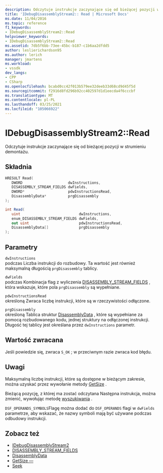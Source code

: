 ```yaml
---
description: Odczytuje instrukcje zaczynające się od bieżącej pozycji w strumieniu demontażu.
title: 'IDebugDisassemblyStream2:: Read | Microsoft Docs'
ms.date: 11/04/2016
ms.topic: reference
f1_keywords:
- IDebugDisassemblyStream2::Read
helpviewer_keywords:
- IDebugDisassemblyStream2::Read
ms.assetid: 7db5f6bb-73ee-45bc-b187-c1b6aa2dfdd5
author: leslierichardson95
ms.author: lerich
manager: jmartens
ms.workload:
- vssdk
dev_langs:
- CPP
- CSharp
ms.openlocfilehash: bcabd0cc42f013b579ee32deeb33d68cd9d45f5d
ms.sourcegitcommit: f2916d8fd296b92cc402597d1d1eecda4f6cccbf
ms.translationtype: MT
ms.contentlocale: pl-PL
ms.lasthandoff: 03/25/2021
ms.locfileid: "105066922"
---
```

# <a name="idebugdisassemblystream2read"></a>IDebugDisassemblyStream2::Read
Odczytuje instrukcje zaczynające się od bieżącej pozycji w strumieniu demontażu.

## <a name="syntax"></a>Składnia

```cpp
HRESULT Read( 
   DWORD                     dwInstructions,
   DISASSEMBLY_STREAM_FIELDS dwFields,
   DWORD*                    pdwInstructionsRead,
   DisassemblyData*          prgDisassembly
);
```

```csharp
int Read( 
   uint                           dwInstructions,
   enum_DISASSEMBLY_STREAM_FIELDS dwFields,
   out uint                       pdwInstructionsRead,
   DisassemblyData[]              prgDisassembly
);
```

## <a name="parameters"></a>Parametry
`dwInstructions`\
podczas Liczba instrukcji do rozbudowy. Ta wartość jest również maksymalną długością `prgDisassembly` tablicy.

`dwFields`\
podczas Kombinacja flag z wyliczenia [DISASSEMBLY_STREAM_FIELDS](../../../extensibility/debugger/reference/disassembly-stream-fields.md) , która wskazuje, które pola `prgDisassembly` są wypełniane.

`pdwInstructionsRead`\
określoną Zwraca liczbę instrukcji, które są w rzeczywistości odłączone.

`prgDisassembly`\
określoną Tablica struktur [DisassemblyData](../../../extensibility/debugger/reference/disassemblydata.md) , które są wypełniane za pomocą rozbudowanego kodu, jednej struktury na odłączonej instrukcji. Długość tej tablicy jest określana przez `dwInstructions` parametr.

## <a name="return-value"></a>Wartość zwracana
 Jeśli powiedzie się, zwraca `S_OK` ; w przeciwnym razie zwraca kod błędu.

## <a name="remarks"></a>Uwagi
 Maksymalną liczbę instrukcji, które są dostępne w bieżącym zakresie, można uzyskać przez wywołanie metody [GetSize](../../../extensibility/debugger/reference/idebugdisassemblystream2-getsize.md) .

 Bieżącą pozycję, z której ma zostać odczytana Następna instrukcja, można zmienić, wywołując metodę [wyszukiwania](../../../extensibility/debugger/reference/idebugdisassemblystream2-seek.md) .

 `DSF_OPERANDS_SYMBOLS`Flagę można dodać do `DSF_OPERANDS` flagi w `dwFields` parametrze, aby wskazać, że nazwy symboli mają być używane podczas odbudowy instrukcji.

## <a name="see-also"></a>Zobacz też
- [IDebugDisassemblyStream2](../../../extensibility/debugger/reference/idebugdisassemblystream2.md)
- [DISASSEMBLY_STREAM_FIELDS](../../../extensibility/debugger/reference/disassembly-stream-fields.md)
- [DisassemblyData](../../../extensibility/debugger/reference/disassemblydata.md)
- [GetSize —](../../../extensibility/debugger/reference/idebugdisassemblystream2-getsize.md)
- [Seek](../../../extensibility/debugger/reference/idebugdisassemblystream2-seek.md)

